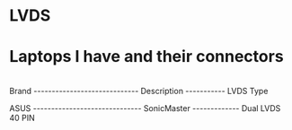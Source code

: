 # LVDS

# Laptops I have and their connectors
<br>
Brand ----------------------------- Description ----------- LVDS Type

<br>

ASUS ------------------------------ SonicMaster ------------- Dual LVDS 40 PIN
